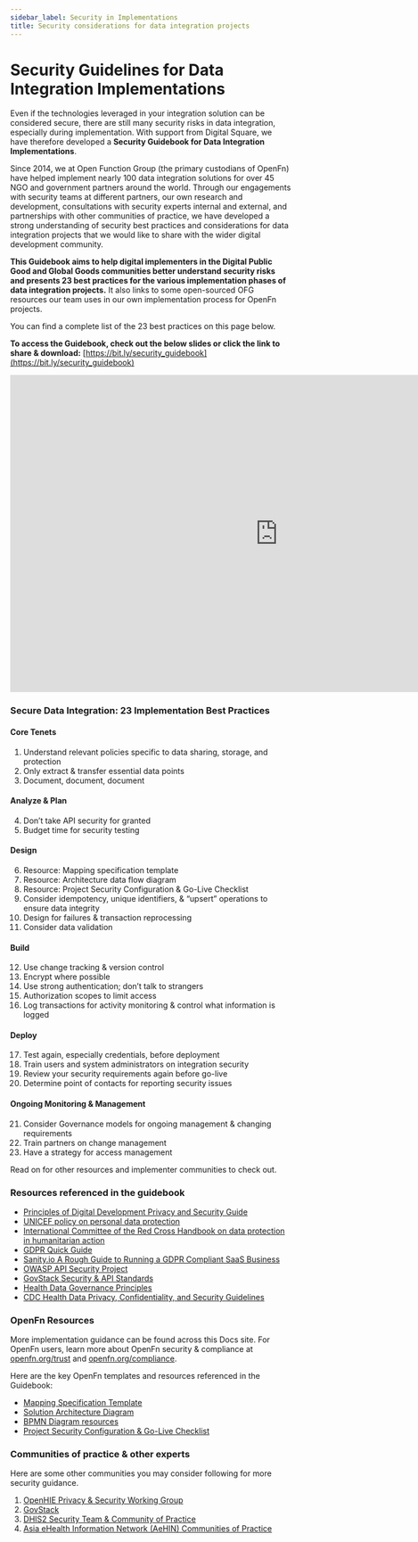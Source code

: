 ```yaml
---
sidebar_label: Security in Implementations
title: Security considerations for data integration projects
---
```


# Security Guidelines for Data Integration Implementations

Even if the technologies leveraged in your integration solution can be
considered secure, there are still many security risks in data integration,
especially during implementation. With support from Digital Square, we have
therefore developed a **Security Guidebook for Data Integration
Implementations**.

Since 2014, we at Open Function Group (the primary custodians of OpenFn) have
helped implement nearly 100 data integration solutions for over 45 NGO and
government partners around the world. Through our engagements with security
teams at different partners, our own research and development, consultations
with security experts internal and external, and partnerships with other
communities of practice, we have developed a strong understanding of security
best practices and considerations for data integration projects that we would
like to share with the wider digital development community.

**This Guidebook aims to help digital implementers in the Digital Public Good
and Global Goods communities better understand security risks and presents 23
best practices for the various implementation phases of data integration
projects.** It also links to some open-sourced OFG resources our team uses in
our own implementation process for OpenFn projects.

You can find a complete list of the 23 best practices on this page below.

**To access the Guidebook, check out the below slides or click the link to share
& download:**
[https://bit.ly/security_guidebook](https://bit.ly/security_guidebook)

<p><iframe src="https://docs.google.com/presentation/d/e/2PACX-1vSflwoTK6G7JnilqTqh7ntlzXARU2ITREXDV6hJCVpvN5gwVRn97sLVrG7pYV54UP2GhX7YPO_JSHn5/embed?start=false&loop=false&delayms=30000" frameborder="0" width="960" height="569" allowfullscreen="true" mozallowfullscreen="true" webkitallowfullscreen="true"></iframe></p>

<h3>Secure Data Integration: 23 Implementation Best Practices</h3>
<h4>Core Tenets</h4>
<ol> 
 <li>Understand relevant policies specific to data sharing, storage, and protection</li>
 <li>Only extract & transfer essential data points</li>
 <li>Document, document, document</li> 
</ol>
<h4>Analyze & Plan</h4>
<ol start="4"> 
 <li>Don’t take API security for granted</li>  
 <li>Budget time for security testing</li>    
</ol>

<h4>Design</h4>
<ol start="6"> 
<li>Resource: Mapping specification template</li>
<li>Resource: Architecture data flow diagram</li>
<li>Resource: Project Security Configuration & Go-Live Checklist</li>
<li>Consider idempotency, unique identifiers, & “upsert” operations to ensure data integrity</li>
<li>Design for failures & transaction reprocessing</li>
<li>Consider data validation</li>
</ol>
<h4>Build</h4>
<ol start="12"> 
<li>Use change tracking & version control</li>
<li>Encrypt where possible</li>
<li>Use strong authentication;  don’t talk to strangers</li>
<li>Authorization scopes to limit access</li>
<li>Log transactions for activity monitoring & control what information is logged</li>
</ol>
<h4>Deploy</h4>
<ol start="17"> 
<li>Test again, especially credentials, before deployment</li>
<li>Train users and system administrators on integration security</li>
<li>Review your security requirements again before go-live</li>
<li>Determine point of contacts for reporting security issues</li> 
</ol>
<h4>Ongoing Monitoring & Management</h4>
<ol start="21"> 
<li>Consider Governance models for ongoing management & changing requirements</li>
<li>Train partners on change management</li>
<li>Have a strategy for access management</li>
</ol>

Read on for other resources and implementer communities to check out.

### Resources referenced in the guidebook

- [Principles of Digital Development Privacy and Security Guide](https://digitalprinciples.org/wp-content/uploads/PDD_Principle-AddressPrivacySecurity_v2.pdf)
- [UNICEF policy on personal data protection](https://www.unicef.org/supply/media/5356/file/Policy-on-personal-data-protection-July2020.pdf.pdf)
- [International Committee of the Red Cross Handbook on data protection in humanitarian action](https://www.icrc.org/en/data-protection-humanitarian-action-handbook)
- [GDPR Quick Guide](https://gdpr.eu/what-is-gdpr/)
- [Sanity.io A Rough Guide to Running a GDPR Compliant SaaS Business](https://www.sanity.io/blog/a-rough-guide-to-running-a-gdpr-compliant-saas-business)
- [OWASP API Security Project](https://owasp.org/www-project-api-security/)
- [GovStack Security & API Standards](https://www.govstack.global/wp-content/uploads/2021/08/Security_Building_Block_Definition_1.0.1.pdf)
- [Health Data Governance Principles](https://www.healthdataprinciples.org/)
- [CDC Health Data Privacy, Confidentiality, and Security Guidelines](https://gicsandbox.org/sandbox-cms/health-data-privacy-confidentiality-and-security-guidelines-development-toolkit#dd01fcf80d4d46f08a099b282bc23f16)

### OpenFn Resources

More implementation guidance can be found across this Docs site. For OpenFn
users, learn more about OpenFn security & compliance at
[openfn.org/trust](http://openfn.org/trust) and
[openfn.org/compliance](http://openfn.org/compliance).

Here are the key OpenFn templates and resources referenced in the Guidebook:

- [Mapping Specification Template](https://docs.google.com/spreadsheets/d/1IqTIgOzyOztEevXbgY_4uE8Y8tiHXufZXx-IyJZase0/edit#gid=1822444315)
- [Solution Architecture Diagram](https://lucid.app/lucidchart/1e997197-2d67-4393-8394-a532d83561b2/edit#?templateid=fb96ae05-e288-4d1f-b3fc-2cbf7641a7cc)
- [BPMN Diagram resources](/documentation/design/design-quickstart/#use-bpmn-for-standardized-documentation)
- [Project Security Configuration & Go-Live Checklist](https://docs.google.com/document/d/1CbQkN7SqNmXeqt3nMTYP4ioQlTuwF2LbDkkFqhp0zsU/edit?usp=sharing)

### Communities of practice & other experts

Here are some other communities you may consider following for more security
guidance.

1. [OpenHIE Privacy & Security Working Group](https://wiki.ohie.org/display/resources/Privacy+and+Security+Working+Group+Call)
2. [GovStack](https://www.govstack.global/)
3. [DHIS2 Security Team & Community of Practice](https://dhis2.org/security/)
4. [Asia eHealth Information Network (AeHIN) Communities of Practice](https://www.asiaehealthinformationnetwork.org/communities-of-practice/)
